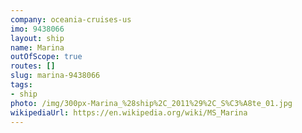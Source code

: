 ```yaml
---
company: oceania-cruises-us
imo: 9438066
layout: ship
name: Marina
outOfScope: true
routes: []
slug: marina-9438066
tags:
- ship
photo: /img/300px-Marina_%28ship%2C_2011%29%2C_S%C3%A8te_01.jpg
wikipediaUrl: https://en.wikipedia.org/wiki/MS_Marina
---
```

